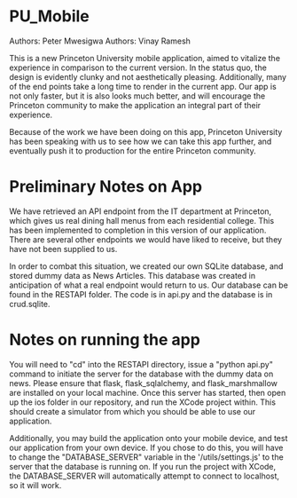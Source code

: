 # PU_Mobile
Authors: Peter Mwesigwa
Authors: Vinay Ramesh

This is a new Princeton University mobile application, aimed to vitalize the experience in comparison to the current version. In the status quo, the design is evidently clunky and not aesthetically pleasing. Additionally, many of the end points take a long time to render in the current app. Our app is not only faster, but it is also looks much better, and will encourage the Princeton community to make the application an integral part of their experience. 

Because of the work we have been doing on this app, Princeton University has been speaking with us to see how we can take this app further, and eventually push it to production for the entire Princeton community.

# Preliminary Notes on App

We have retrieved an API endpoint from the IT department at Princeton, which gives us real dining hall menus from each residential college. This has been implemented to completion in this version of our application. There are several other endpoints we would have liked to receive, but they have not been supplied to us. 

In order to combat this situation, we created our own SQLite database, and stored dummy data as News Articles. This database was created in anticipation of what a real endpoint would return to us. Our database can be found in the RESTAPI folder. The code is in api.py and the database is in crud.sqlite. 

# Notes on running the app

You will need to "cd" into the RESTAPI directory, issue a "python api.py" command to initiate the server for the database with the dummy data on news. Please ensure that flask, flask_sqlalchemy, and flask_marshmallow are installed on your local machine. Once this server has started, then open up the ios folder in our repository, and run the XCode project within. This should create a simulator from which you should be able to use our application.

Additionally, you may build the application onto your mobile device, and test our application from your own device. If you chose to do this, you will have to change the "DATABASE_SERVER" variable in the '/utils/settings.js' to the server that the database is running on. If you run the project with XCode, the DATABASE_SERVER will automatically attempt to connect to localhost, so it will work.
